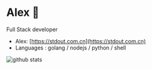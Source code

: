 # Alex 🌱  

Full Stack developer

-  Alex: [https://stdout.com.cn](https://stdout.com.cn)
-  Languages : golang / nodejs / python / shell

![github stats](https://github-readme-stats.vercel.app/api?username=o8x&show_icons=true&theme=github_dark)
